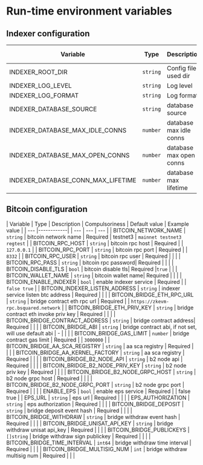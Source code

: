 # Run-time environment variables

## Indexer configuration

| Variable | Type| Description | Compulsoriness | Default value | Example value |
| --- | --- | --- | --- | --- | --- |
| INDEXER_ROOT_DIR | `string` | Config file used dir  | - |  |  |
| INDEXER_LOG_LEVEL | `string` | Log level | - | `info` | `info debug warn error panic fatal` |
| INDEXER_LOG_FORMAT | `string` | Log format | - | `console` | `` |
| INDEXER_DATABASE_SOURCE | `string` | database source | Required |  | `postgres://postgres:postgres@127.0.0.1:5432/b2-indexer` |
| INDEXER_DATABASE_MAX_IDLE_CONNS | `number` | database max idle conns| - | `10` | `10` |
| INDEXER_DATABASE_MAX_OPEN_CONNS | `number` | database max open conns| - | `20` | `20` |
| INDEXER_DATABASE_CONN_MAX_LIFETIME | `number` | database max lifetime| - | `3600` | `3600` |

## Bitcoin configuration

| Variable | Type       | Description | Compulsoriness | Default value | Example value |
| --- |------------|  | --- | --- | --- |
| BITCOIN_NETWORK_NAME | `string`   | bitcoin network name | Required | testnet3 | `mainnet testnet3 regtest` |
| BITCOIN_RPC_HOST | `string`   | bitcoin rpc host | Required |  | `127.0.0.1` |
| BITCOIN_RPC_PORT | `string`   | bitcoin rpc port | Required |  | `8332` |
| BITCOIN_RPC_USER | `string`   | bitcoin rpc user | Required |  |  |
| BITCOIN_RPC_PASS | `string`   | bitcoin rpc password| Required |  |  |
| BITCOIN_DISABLE_TLS | `bool`     | bitcoin disable tls| Required |`true`  |  |
| BITCOIN_WALLET_NAME | `string`   | bitcoin wallet name| Required |  |  |
| BITCOIN_ENABLE_INDEXER | `bool`     | enable indexer service | Required |  | `false true` |
| BITCOIN_INDEXER_LISTEN_ADDRESS | `string`   | indexer service listen btc address | Required |  |  |
| BITCOIN_BRIDGE_ETH_RPC_URL | `string`   | bridge contract eth rpc url | Required |  | `https://zkevm-rpc.bsquared.network` |
| BITCOIN_BRIDGE_ETH_PRIV_KEY | `string`   | bridge contract eth invoke priv key | Required |  |  |
| BITCOIN_BRIDGE_CONTRACT_ADDRESS | `string`   | bridge contract address| Required |  |  |
| BITCOIN_BRIDGE_ABI | `string`   | bridge contract abi, if not set, will use default abi | - |  |  |
| BITCOIN_BRIDGE_GAS_LIMIT | `number`   | bridge contract gas limit | Required |  | `3000000` |
| BITCOIN_BRIDGE_AA_SCA_REGISTRY | `string`   | aa sca registry | Required |  |  |
| BITCOIN_BRIDGE_AA_KERNEL_FACTORY | `string`   | aa sca registry | Required |  |  |
| BITCOIN_BRIDGE_B2_NODE_API | `string`   | b2 node api  | Required |  |  |
| BITCOIN_BRIDGE_B2_NODE_PRIV_KEY | `string`   | b2 node priv key | Required |  |  |
| BITCOIN_BRIDGE_B2_NODE_GRPC_HOST | `string`   | b2 node grpc host | Required |  |  |
| BITCOIN_BRIDGE_B2_NODE_GRPC_PORT | `string`   | b2 node grpc port | Required |  |  |
| ENABLE_EPS | `bool`     | enable eps service | Required |  | false true |
| EPS_URL | `string`   | eps url | Required |  |  |
| EPS_AUTHORIZATION | `string`   | eps authorization | Required |  |  |
| BITCOIN_BRIDGE_DEPOSIT | `string`   | bridge deposit event hash | Required |  |  |
| BITCOIN_BRIDGE_WITHDRAW | `string`   | bridge withdraw event hash | Required |  |  |
| BITCOIN_BRIDGE_UNISAT_API_KEY | `string`   | bridge withdraw unisat api_key | Required |  |  |
| BITCOIN_BRIDGE_PUBLICKEYS | `[]string` | bridge withdraw sign publickey | Required |  |  |
| BITCOIN_BRIDGE_TIME_INTERVAL | `int64`    | bridge withdraw time interval | Required |  |  |
| BITCOIN_BRIDGE_MULTISIG_NUM | `int`    | bridge withdraw multisig num | Required |  |  |
